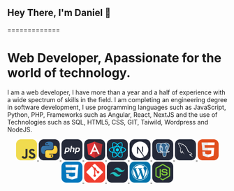 ## Hey There, I'm Daniel 👋

=============

# Web Developer, Apassionate for the world of technology.

I am a web developer, I have more than a year and a half of experience with a wide spectrum of skills in the field. I am completing an engineering degree in software development, I use programming languages ​​such as JavaScript, Python, PHP, Frameworks such as Angular, React, NextJS and the use of Technologies such as SQL, HTML5, CSS, GIT, Taiwild, Wordpress and NodeJS.

<p align="center">
  <a href="https://skillicons.dev">
    <img src="./icons/JavaScript.svg" width="48">
    <img src="./icons/Python-Dark.svg" width="48">
    <img src="./icons/PHP-Dark.svg" widtH="48">
    <img src="./icons/Angular-Dark.svg" widtH="48">
    <img src="./icons/React-Dark.svg" widtH="48">
    <img src="./icons/NextJS-Dark.svg" widtH="48">
    <img src="./icons/PostgreSQL-Dark.svg" widtH="48">
    <img src="./icons/MySQL-Dark.svg" widtH="48">
    <img src="./icons/HTML.svg" width="48">
    <img src="./icons/CSS.svg" widtH="48">
    <img src="./icons/Git.svg" widtH="48">
    <img src="./icons/TailwindCSS-Dark.svg" widtH="48">
    <img src="./icons/Wordpress.svg" widtH="48">
    <img src="./icons/NodeJS-Dark.svg" widtH="48">
  </a>
</p>

<!--
**dmunoz05/dmunoz05** is a ✨ _special_ ✨ repository because its `README.md` (this file) appears on your GitHub profile.

Here are some ideas to get you started:

- 🔭 I’m currently working on ...
- 🌱 I’m currently learning ...
- 👯 I’m looking to collaborate on ...
- 🤔 I’m looking for help with ...
- 💬 Ask me about ...
- 📫 How to reach me: ...
- 😄 Pronouns: ...
- ⚡ Fun fact: ...
-->
